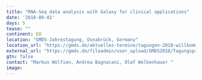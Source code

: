 ```yaml
---
title: "RNA-Seq data analysis with Galaxy for clinical applications"
date: '2018-09-02'
days: 5
tease: ""
continent: EU
location: "GMDS-Jahrestagung, Osnabrück, Germany"
location_url: "https://gmds.de/aktuelles-termine/tagungen-2018-willkommen/welcome/"
external_url: "https://gmds.de/fileadmin/user_upload/GMDS2018/Tagungsprogramm_GMDS_2018_v18.pdf#page=60"
gtn: false
contact: "Markus Wolfien, Andrea Bagnacani, Olaf Wolkenhauer "
image: 
---
```

